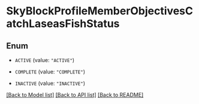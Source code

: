 # SkyBlockProfileMemberObjectivesCatchLaseasFishStatus

## Enum


* `ACTIVE` (value: `"ACTIVE"`)

* `COMPLETE` (value: `"COMPLETE"`)

* `INACTIVE` (value: `"INACTIVE"`)


[[Back to Model list]](../README.md#documentation-for-models) [[Back to API list]](../README.md#documentation-for-api-endpoints) [[Back to README]](../README.md)


